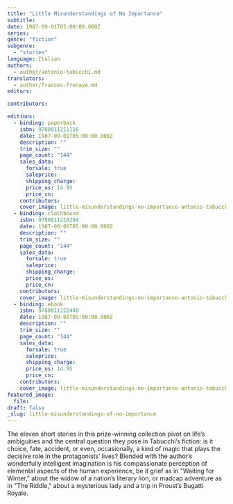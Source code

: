 ```yaml
---
title: "Little Misunderstandings of No Importance"
subtitle:
date: 1987-09-01T05:00:00.000Z
series:
genre: "fiction"
subgenre:
  - "stories"
language: Italian
authors:
  - author/antonio-tabucchi.md
translators:
  - author/frances-frenaye.md
editors:

contributors:

editions:
  - binding: paperback
    isbn: 9780811211116
    date: 1987-09-01T05:00:00.000Z
    description: ""
    trim_size: ""
    page_count: "144"
    sales_data:
      forsale: true
      saleprice:
      shipping_charge:
      price_us: 14.95
      price_cn:
    contributors:
    cover_image: little-misunderstandings-no-importance-antonio-tabucchi-paperback-cover-art.jpg
  - binding: clothbound
    isbn: 9780811210294
    date: 1987-09-01T05:00:00.000Z
    description: ""
    trim_size: ""
    page_count: "144"
    sales_data:
      forsale: true
      saleprice:
      shipping_charge:
      price_us:
      price_cn:
    contributors:
    cover_image: little-misunderstandings-no-importance-antonio-tabucchi-paperback-cover-art.jpg
  - binding: ebook
    isbn: 9780811222440
    date: 1987-09-01T05:00:00.000Z
    description: ""
    trim_size: ""
    page_count: "144"
    sales_data:
      forsale: true
      saleprice:
      shipping_charge:
      price_us: 14.95
      price_cn:
    contributors:
    cover_image: little-misunderstandings-no-importance-antonio-tabucchi-paperback-cover-art.jpg
featured_image:
  file:
draft: false
_slug: little-misunderstandings-of-no-importance
---
```


The eleven short stories in this prize-winning collection pivot on life’s ambiguities and the central question they pose in Tabucchi’s fiction: is it choice, fate, accident, or even, occasionally, a kind of magic that plays the decisive role in the protagonists’ lives? Blended with the author’s wonderfully intelligent imagination is his compassionate perception of elemental aspects of the human experience, be it grief as in "Waiting for Winter," about the widow of a nation’s literary lion, or madcap adventure as in "The Riddle," about a mysterious lady and a trip in Proust’s Bugatti Royale.

